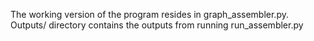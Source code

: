 The working version of the program resides in graph_assembler.py. Outputs/ directory contains the outputs from running run_assembler.py
